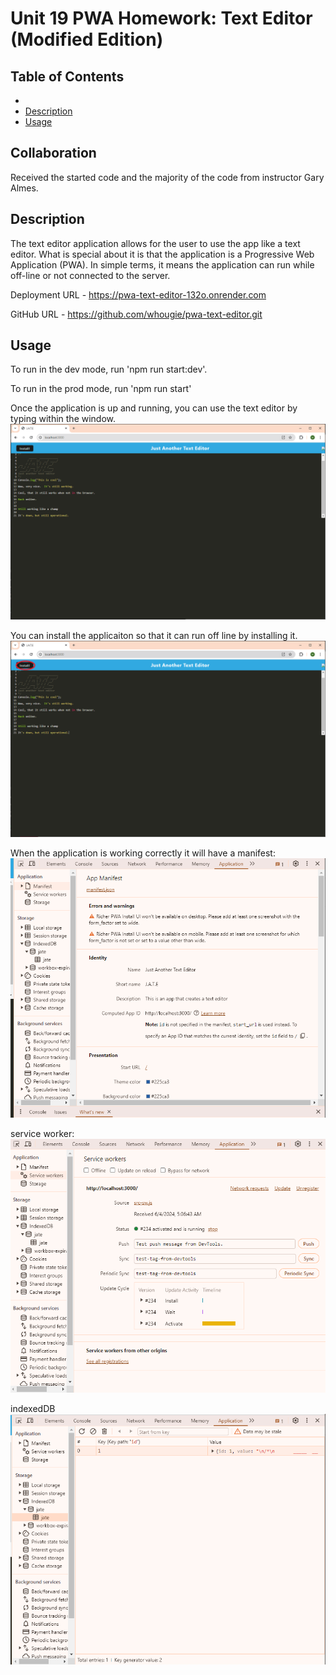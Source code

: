 # Unit 19 PWA Homework: Text Editor (Modified Edition)

## Table of Contents
- 
- [Description](#description)
- [Usage](#usage)

## Collaboration
Received the started code and the majority of the code from instructor Gary Almes.

## Description
The text editor application allows for the user to use the app like a text editor.  What is special about it is that the application is a Progressive Web Application (PWA).  In simple terms, it means the application can run while off-line or not connected to the server.

Deployment URL - https://pwa-text-editor-132o.onrender.com

GitHub URL - https://github.com/whougie/pwa-text-editor.git

## Usage
To run in the dev mode, run 'npm run start:dev'.

To run in the prod mode, run 'npm run start'

Once the application is up and running, you can use the text editor by typing within the window.
![alt text](./images/image-2.png)

You can install the applicaiton so that it can run off line by installing it.
![alt text](./images/image-1.png)

When the application is working correctly it will have a manifest:
![alt text](./images/image-3.png)

service worker:
![alt text](./images/image-6.png)

indexedDB
![alt text](./images/image-5.png)